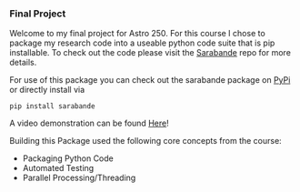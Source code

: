 ### Final Project

Welcome to my final project for Astro 250. For this course I chose to package my research code into a useable python code suite that is pip installable. 
To check out the code please visit the [Sarabande](https://github.com/James11222/sarabande) repo for more details. 

For use of this package you can check out the sarabande package on [PyPi](https://pypi.org/project/sarabande/) or directly install via 

`pip install sarabande`

A video demonstration can be found [Here](https://youtu.be/mKi50mm5W3c)!

Building this Package used the following core concepts from the course:

* Packaging Python Code
* Automated Testing
* Parallel Processing/Threading



